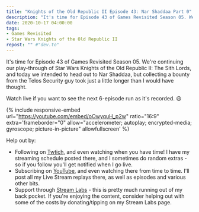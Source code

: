 ```yaml
---
title: "Knights of the Old Republic II Episode 43: Nar Shaddaa Part 0"
description: "It's time for Episode 43 of Games Revisited Season 05. We're continuing our play-through of Star Wars Knights of the Old Republic II: The Sith Lords, and today we intended to head out to Nar Shaddaa, but collecting a bounty from the Telos Security guy took just a little longer than I would have thought."
date: 2020-10-17 04:00:00
tags:
- Games Revisited
- Star Wars Knights of the Old Republic II
repost: "" #"dev.to"
---
```


It's time for Episode 43 of Games Revisited Season 05. We're continuing our play-through of Star Wars Knights of the Old Republic II: The Sith Lords, and today we intended to head out to Nar Shaddaa, but collecting a bounty from the Telos Security guy took just a little longer than I would have thought.

Watch live if you want to see the next 6-episode run as it's recorded. :smiley:
<!--more-->

{% include responsive-embed url="https://youtube.com/embed/oOwyquH_p2w" ratio="16:9" extra='frameborder="0" allow="accelerometer; autoplay; encrypted-media; gyroscope; picture-in-picture" allowfullscreen' %}

Help out by:
 * Following on [Twtich](https://twitch.tv/AnonJr_Live), and even watching when you have time! I have my streaming schedule posted there, and I sometimes do random extras - so if you follow you'll get notified when I go live.
 * Subscribing on [YouTube](http://www.youtube.com/channel/UCXafqhKHbkSUIrq0LAuu0tw), and even watching there from time to time. I'll post all my Live Stream replays there, as well as episodes and various other bits.
 * Support through [Stream Labs](https://streamlabs.com/anonjr_live) - this is pretty much running out of my back pocket. If you're enjoying the content, consider helping out with some of the costs by donating/tipping on my Stream Labs page.